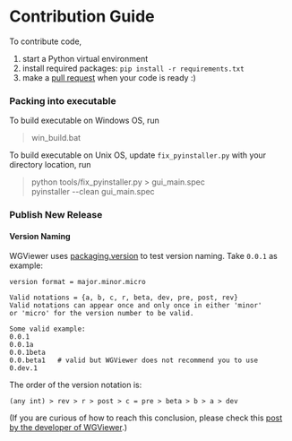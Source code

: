 # Contribution Guide

To contribute code,

1. start a Python virtual environment
2. install required packages: `pip install -r requirements.txt`
3. make a [pull request](../../pulls) when your code is ready :)

### Packing into executable

To build executable on Windows OS, run

> win_build.bat

To build executable on Unix OS, update `fix_pyinstaller.py` with your directory location, run

> python tools/fix_pyinstaller.py > gui_main.spec  
> pyinstaller --clean gui_main.spec


### Publish New Release

#### Version Naming

WGViewer uses [packaging.version](https://packaging.pypa.io/en/latest/version.html) to test version naming. Take `0.0.1` as example:

``` 
version format = major.minor.micro

Valid notations = {a, b, c, r, beta, dev, pre, post, rev}
Valid notations can appear once and only once in either 'minor'
or 'micro' for the version number to be valid.

Some valid example:
0.0.1
0.0.1a
0.0.1beta
0.0.beta1   # valid but WGViewer does not recommend you to use
0.dev.1
```

The order of the version notation is:

```
(any int) > rev > r > post > c = pre > beta > b > a > dev
```
(If you are curious of how to reach this conclusion, please check this [post by the developer of WGViewer][post].)

[post]: https://blog.yanqing-wu.com/tech/2020/02/15/Determine-Order-Of-Element-From-A-Blackbox/

